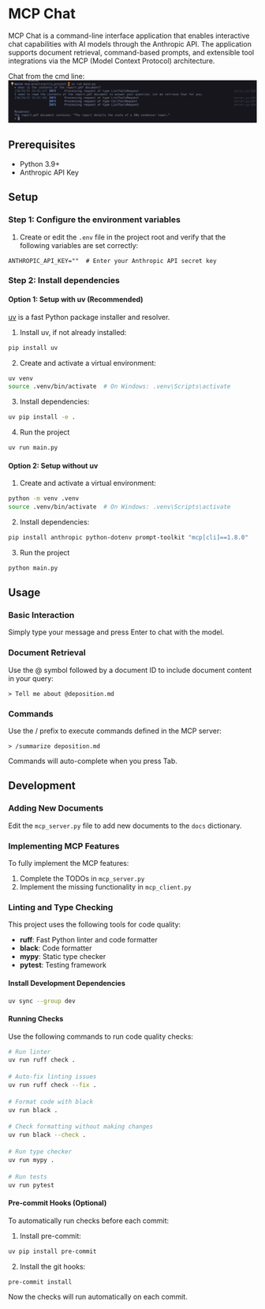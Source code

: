 # MCP Chat

MCP Chat is a command-line interface application that enables interactive chat capabilities with AI models through the Anthropic API. The application supports document retrieval, command-based prompts, and extensible tool integrations via the MCP (Model Context Protocol) architecture.

Chat from the cmd line:
![](./media/cmd_line_example.png)

## Prerequisites

- Python 3.9+
- Anthropic API Key

## Setup

### Step 1: Configure the environment variables

1. Create or edit the `.env` file in the project root and verify that the following variables are set correctly:

```
ANTHROPIC_API_KEY=""  # Enter your Anthropic API secret key
```

### Step 2: Install dependencies

#### Option 1: Setup with uv (Recommended)

[uv](https://github.com/astral-sh/uv) is a fast Python package installer and resolver.

1. Install uv, if not already installed:

```bash
pip install uv
```

2. Create and activate a virtual environment:

```bash
uv venv
source .venv/bin/activate  # On Windows: .venv\Scripts\activate
```

3. Install dependencies:

```bash
uv pip install -e .
```

4. Run the project

```bash
uv run main.py
```

#### Option 2: Setup without uv

1. Create and activate a virtual environment:

```bash
python -m venv .venv
source .venv/bin/activate  # On Windows: .venv\Scripts\activate
```

2. Install dependencies:

```bash
pip install anthropic python-dotenv prompt-toolkit "mcp[cli]==1.8.0"
```

3. Run the project

```bash
python main.py
```

## Usage

### Basic Interaction

Simply type your message and press Enter to chat with the model.

### Document Retrieval

Use the @ symbol followed by a document ID to include document content in your query:

```
> Tell me about @deposition.md
```

### Commands

Use the / prefix to execute commands defined in the MCP server:

```
> /summarize deposition.md
```

Commands will auto-complete when you press Tab.

## Development

### Adding New Documents

Edit the `mcp_server.py` file to add new documents to the `docs` dictionary.

### Implementing MCP Features

To fully implement the MCP features:

1. Complete the TODOs in `mcp_server.py`
2. Implement the missing functionality in `mcp_client.py`

### Linting and Type Checking

This project uses the following tools for code quality:

- **ruff**: Fast Python linter and code formatter
- **black**: Code formatter
- **mypy**: Static type checker
- **pytest**: Testing framework

#### Install Development Dependencies

```bash
uv sync --group dev
```

#### Running Checks

Use the following commands to run code quality checks:

```bash
# Run linter
uv run ruff check .

# Auto-fix linting issues
uv run ruff check --fix .

# Format code with black
uv run black .

# Check formatting without making changes
uv run black --check .

# Run type checker
uv run mypy .

# Run tests
uv run pytest
```

#### Pre-commit Hooks (Optional)

To automatically run checks before each commit:

1. Install pre-commit:
```bash
uv pip install pre-commit
```

2. Install the git hooks:
```bash
pre-commit install
```

Now the checks will run automatically on each commit.
